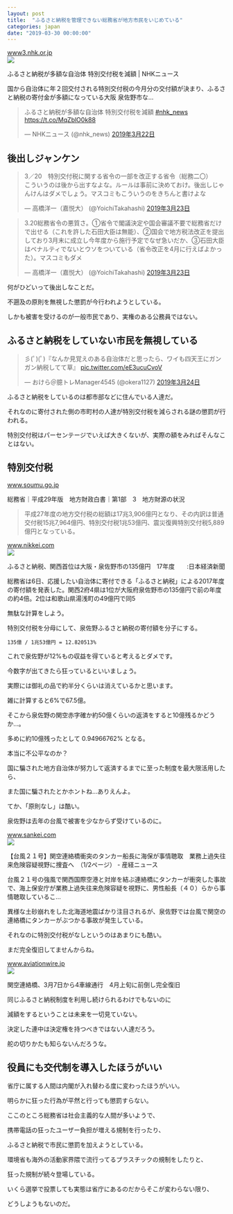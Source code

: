 ```yaml
---
layout: post
title:  "ふるさと納税を管理できない総務省が地方市民をいじめている"
categories: japan
date: "2019-03-30 00:00:00"
---
```


<div class="card">
  <a href="https://www3.nhk.or.jp/news/html/20190322/k10011856631000.html"></a>
  <div class="card__header">
    <a href="https://www3.nhk.or.jp/news/html/20190322/k10011856631000.html">www3.nhk.or.jp</a>
  </div>
  <div class="card__image">
    <img src="https://www3.nhk.or.jp/news/html/20190322/K10011856631_1903221455_1903221456_01_03.jpg">
  </div>
  <div class="card__title">
    <p>ふるさと納税が多額な自治体 特別交付税を減額 | NHKニュース</p>
  </div>
  <div class="card__description">
    <p>国から自治体に年２回交付される特別交付税の今月分の交付額が決まり、ふるさと納税の寄付金が多額になっている大阪 泉佐野市な…</p>
  </div>
</div>

<blockquote class="twitter-tweet  tw-align-center" data-lang="ja"><p lang="ja" dir="ltr">ふるさと納税が多額な自治体 特別交付税を減額 <a href="https://twitter.com/hashtag/nhk_news?src=hash&amp;ref_src=twsrc%5Etfw">#nhk_news</a> <a href="https://t.co/MqZblO0k88">https://t.co/MqZblO0k88</a></p>&mdash; NHKニュース (@nhk_news) <a href="https://twitter.com/nhk_news/status/1108935084931866624?ref_src=twsrc%5Etfw">2019年3月22日</a></blockquote>
<script async src="https://platform.twitter.com/widgets.js" charset="utf-8"></script>

## 後出しジャンケン

<blockquote class="twitter-tweet  tw-align-center" data-lang="ja"><p lang="ja" dir="ltr">3／20　特別交付税に関する省令の一部を改正する省令（総務二〇）<br>こういうのは後から出すなよな。ルールは事前に決めておけ。後出しじゃんけんはダメでしょう。マスコミもこういうのをきちんと書けよな</p>&mdash; 高橋洋一（嘉悦大） (@YoichiTakahashi) <a href="https://twitter.com/YoichiTakahashi/status/1109383047126761474?ref_src=twsrc%5Etfw">2019年3月23日</a></blockquote>
<script async src="https://platform.twitter.com/widgets.js" charset="utf-8"></script>

<blockquote class="twitter-tweet  tw-align-center" data-conversation="none" data-lang="ja"><p lang="ja" dir="ltr">3.20総務省令の悪質さ。①省令で閣議決定や国会審議不要で総務省だけで出せる（これを許した石田大臣は無能）、②国会で地方税法改正を提出しており3月末に成立し今年度から施行予定でなぜ急いだか、③石田大臣はペナルティでないとウソをついている（省令改正を4月に行えばよかった）。マスコミもダメ</p>&mdash; 高橋洋一（嘉悦大） (@YoichiTakahashi) <a href="https://twitter.com/YoichiTakahashi/status/1109450109677273090?ref_src=twsrc%5Etfw">2019年3月23日</a></blockquote>
<script async src="https://platform.twitter.com/widgets.js" charset="utf-8"></script>

何がひどいって後出しなことだ。

不遡及の原則を無視した懲罰が今行われようとしている。

しかも被害を受けるのが一般市民であり、実権のある公務員ではない。

## ふるさと納税をしていない市民を無視している

<blockquote class="twitter-tweet  tw-align-center" data-lang="ja"><p lang="ja" dir="ltr">彡(ﾟ)(ﾟ)『なんか見覚えのある自治体だと思ったら、ワイも四天王にガンガン納税してて草』 <a href="https://t.co/eE3ucuCvoV">pic.twitter.com/eE3ucuCvoV</a></p>&mdash; おけら＠臆トレManager4545 (@okera1127) <a href="https://twitter.com/okera1127/status/1109616962626215936?ref_src=twsrc%5Etfw">2019年3月24日</a></blockquote>
<script async src="https://platform.twitter.com/widgets.js" charset="utf-8"></script>

ふるさと納税をしているのは都市部などに住んでいる人達だ。

それなのに寄付された側の市町村の人達が特別交付税を減らされる謎の懲罰が行われる。

特別交付税はパーセンテージでいえば大きくないが、実際の額をみればそんなことはない。

## 特別交付税

<div class="card">
  <a href="http://www.soumu.go.jp/menu_seisaku/hakusyo/chihou/29data/2017data/29czb01-03.html"></a>
  <div class="card__header">
    <a href="http://www.soumu.go.jp/menu_seisaku/hakusyo/chihou/29data/2017data/29czb01-03.html">www.soumu.go.jp</a>
  </div>
  <div class="card__image">
    <img src="">
  </div>
  <div class="card__title">
    <p>総務省｜平成29年版　地方財政白書｜第1部　3　地方財源の状況</p>
  </div>
  <div class="card__description">
    <p></p>
  </div>
</div>

> 平成27年度の地方交付税の総額は17兆3,906億円となり、その内訳は普通交付税15兆7,964億円、特別交付税1兆53億円、震災復興特別交付税5,889億円となっている。

<div class="card">
  <a href="https://www.nikkei.com/article/DGXMZO32713260W8A700C1LKA000/"></a>
  <div class="card__header">
    <a href="https://www.nikkei.com/article/DGXMZO32713260W8A700C1LKA000/">www.nikkei.com</a>
  </div>
  <div class="card__image">
    <img src="https://assets.nikkei.jp/release/v3.1.96/parts/ds/images/common/icon_ogpnikkei.png">
  </div>
  <div class="card__title">
    <p>ふるさと納税、関西首位は大阪・泉佐野市の135億円　17年度　　:日本経済新聞</p>
  </div>
  <div class="card__description">
    <p>総務省は6日、応援したい自治体に寄付できる「ふるさと納税」による2017年度の寄付額を発表した。関西2府4県は1位が大阪府泉佐野市の135億円で前の年度の約4倍。2位は和歌山県湯浅町の49億円で同5</p>
  </div>
</div>

無駄な計算をしよう。

特別交付税を分母にして、泉佐野ふるさと納税の寄付額を分子にする。

```
135億 / 1兆53億円 = 12.820513%
```

これで泉佐野が12%もの収益を得ていると考えるとダメです。

今数字が出てきたら狂っているといいましょう。

実際には御礼の品で約半分くらいは消えているかと思います。

雑に計算すると6%で67.5億。

そこから泉佐野の関空赤字確か約50億くらいの返済をすると10億残るかどうか...。

多めに約10億残ったとして 0.94966762% となる。

本当に不公平なのか？

国に騙された地方自治体が努力して返済するまでに至った制度を最大限活用したら、

また国に騙されたとかホントね...ありえんよ。

てか、「原則なし」は酷い。

泉佐野は去年の台風で被害を少なからず受けているのに。

<div class="card">
  <a href="https://www.sankei.com/west/news/180911/wst1809110014-n1.html"></a>
  <div class="card__header">
    <a href="https://www.sankei.com/west/news/180911/wst1809110014-n1.html">www.sankei.com</a>
  </div>
  <div class="card__image">
    <img src="https://www.sankei.com/images/news/180911/wst1809110014-p1.jpghttps://www.sankei.com/images/news/180911/wst1809110014-p2.jpghttps://www.sankei.com/images/news/180911/wst1809110014-p3.jpghttps://www.sankei.com/images/news/180911/wst1809110014-p4.jpg">
  </div>
  <div class="card__title">
    <p>【台風２１号】関空連絡橋衝突のタンカー船長に海保が事情聴取　業務上過失往来危険容疑視野に捜査へ　（1/2ページ） - 産経ニュース</p>
  </div>
  <div class="card__description">
    <p>台風２１号の強風で関西国際空港と対岸を結ぶ連絡橋にタンカーが衝突した事故で、海上保安庁が業務上過失往来危険容疑を視野に、男性船長（４０）らから事情聴取しているこ…</p>
  </div>
</div>

異様な土砂崩れをした北海道地震ばかり注目されるが、泉佐野では台風で関空の連絡橋にタンカーがぶつかる事故が発生している。

それなのに特別交付税がなしというのはあまりにも酷い。

まだ完全復旧してませんからね。

<div class="card">
  <a href="https://www.aviationwire.jp/archives/167300"></a>
  <div class="card__header">
    <a href="https://www.aviationwire.jp/archives/167300">www.aviationwire.jp</a>
  </div>
  <div class="card__image">
    <img src="https://www.aviationwire.jp/wp-content/uploads/2019/02/190212_0842_rjbb-720.jpg">
  </div>
  <div class="card__title">
    <p>  関空連絡橋、3月7日から4車線通行　4月上旬に前倒し完全復旧</p>
  </div>
  <div class="card__description">
    <p></p>
  </div>
</div>

同じふるさと納税制度を利用し続けられるわけでもないのに

減額をするということは未来を一切見ていない。

決定した連中は決定権を持つべきではない人達だろう。

舵の切りかたも知らないんだろうな。

## 役員にも交代制を導入したほうがいい

省庁に属する人間は内閣が入れ替わる度に変わったほうがいい。

明らかに狂った行為が平然と行っても懲罰すらない。

ここのところ総務省は社会主義的な人間が多いようで、

携帯電話の狂ったユーザー負担が増える規制を行ったり、

ふるさと納税で市民に懲罰を加えようとしている。

環境省も海外の活動家界隈で流行ってるプラスチックの規制をしたりと、

狂った規制が続々登場している。

いくら選挙で投票しても実態は省庁にあるのだからそこが変わらない限り、

どうしようもないのだ。

